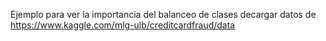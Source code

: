 Ejemplo para ver la importancia del balanceo de clases
decargar datos de https://www.kaggle.com/mlg-ulb/creditcardfraud/data 
